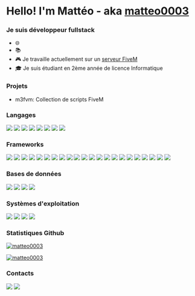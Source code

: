 # Hello! I'm Mattéo - aka [matteo0003](https://discord.com/users/775654147763601408)

### Je suis développeur fullstack
- 🌐 
- 📚 
- 🎮 Je travaille actuellement sur un [serveur FiveM](https://cfx.re/join/p9ge4y)
- 🎓 Je suis étudiant en 2ème année de licence Informatique

### Projets
- m3fvm: Collection de scripts FiveM

### Langages
<a href="https://developer.mozilla.org/fr/docs/Web/CSS" target="_blank"><img src="https://img.shields.io/badge/CSS3-1572B6?style=for-the-badge&logo=css3&logoColor=white" /></a>
<a href="https://developer.mozilla.org/fr/docs/Web/HTML" target="_blank"><img src="https://img.shields.io/badge/HTML5-E34F26?style=for-the-badge&logo=html5&logoColor=white" /></a>
<a href="https://developer.mozilla.org/fr/docs/Web/JavaScript" target="_blank"><img src="https://img.shields.io/badge/JavaScript-323330?style=for-the-badge&logo=javascript&logoColor=F7DF1E" /></a>
<a href="https://www.json.org/json-fr.html" target="_blank"><img src="https://img.shields.io/badge/json-5E5C5C?style=for-the-badge&logo=json&logoColor=white" /></a>
<a href="https://www.latex-project.org" target="_blank"><img src="https://img.shields.io/badge/latex-377e7f?style=for-the-badge&logo=latex&logoColor=latex" /></a>
<a href="https://www.lua.org" target="_blank"><img src="https://img.shields.io/badge/Lua-2C2D72?style=for-the-badge&logo=lua&logoColor=white" /></a>
<a href="https://www.python.org" target="_blank"><img src="https://img.shields.io/badge/Python-FFD43B?style=for-the-badge&logo=python&logoColor=blue" /></a>
<a href="https://www.typescriptlang.org/fr" target="_blank"><img src="https://img.shields.io/badge/TypeScript-007ACC?style=for-the-badge&logo=typescript&logoColor=white" /></a>

### Frameworks
<a href="https://axios-http.com/fr" target="_blank"><img src="https://img.shields.io/badge/axios-671ddf?&style=for-the-badge&logo=axios&logoColor=white" /></a>
<a href="https://www.chakra-ui.com" target="_blank"><img src="https://img.shields.io/badge/Chakra--UI-319795?style=for-the-badge&logo=chakra-ui&logoColor=white" /></a>
<a href="https://www.electronjs.org" target="_blank"><img src="https://img.shields.io/badge/Electron-2B2E3A?style=for-the-badge&logo=electron&logoColor=9FEAF9" /></a>
<a href="https://expressjs.com/fr" target="_blank"><img src="https://img.shields.io/badge/Express%20js-000000?style=for-the-badge&logo=express&logoColor=white" /></a>
<a href="https://fontawesome.com" target="_blank"><img src="https://img.shields.io/badge/Font_Awesome-339AF0?style=for-the-badge&logo=fontawesome&logoColor=white" /></a>
<a href="https://godotengine.org" target="_blank"><img src="https://img.shields.io/badge/Godot-478CBF?style=for-the-badge&logo=GodotEngine&logoColor=white" /></a>
<a href="https://www.markdownguide.org" target="_blank"><img src="https://img.shields.io/badge/Markdown-000000?style=for-the-badge&logo=markdown&logoColor=white" /></a>
<a href="https://nextjs.org" target="_blank"><img src="https://img.shields.io/badge/next%20js-000000?style=for-the-badge&logo=nextdotjs&logoColor=white" /></a>
<a href="https://nodejs.org/fr" target="_blank"><img src="https://img.shields.io/badge/Node%20js-339933?style=for-the-badge&logo=nodedotjs&logoColor=white" /></a>
<a href="https://www.npmjs.com" target="_blank"><img src="https://img.shields.io/badge/npm-CB3837?style=for-the-badge&logo=npm&logoColor=white" /></a>
<a href="https://react.dev" target="_blank"><img src="https://img.shields.io/badge/React-20232A?style=for-the-badge&logo=react&logoColor=61DAFB" /></a>
<a href="https://pptr.dev" target="_blank"><img src="https://img.shields.io/badge/Puppeteer-40B5A4?style=for-the-badge&logo=Puppeteer&logoColor=white" /></a>
<a href="https://ui.shadcn.com" target="_blank"><img src="https://img.shields.io/badge/shadcn%2Fui-000000?style=for-the-badge&logo=shadcnui&logoColor=white" /></a>
<a href="https://socket.io" target="_blank"><img src="https://img.shields.io/badge/Socket.io-010101?&style=for-the-badge&logo=Socket.io&logoColor=white" /></a>
<a href="https://tailwindcss.com" target="_blank"><img src="https://img.shields.io/badge/Tailwind_CSS-38B2AC?style=for-the-badge&logo=tailwind-css&logoColor=white" /></a>
<a href="https://threejs.org" target="_blank"><img src="https://img.shields.io/badge/ThreeJs-black?style=for-the-badge&logo=three.js&logoColor=white" /></a>
<a href="https://typestrong.org/ts-node" target="_blank"><img src="https://img.shields.io/badge/ts--node-3178C6?style=for-the-badge&logo=ts-node&logoColor=white" /></a>
<a href="https://classic.yarnpkg.com/lang/en" target="_blank"><img src="https://img.shields.io/badge/Yarn-2C8EBB?style=for-the-badge&logo=yarn&logoColor=white" /></a>
<a href="https://www.prisma.io" target="_blank"><img src="https://img.shields.io/badge/Prisma-3982CE?style=for-the-badge&logo=Prisma&logoColor=white" /></a>
<a href="https://eslint.org" target="_blank"><img src="https://img.shields.io/badge/eslint-3A33D1?style=for-the-badge&logo=eslint&logoColor=white" /></a>
<a href="https://prettier.io" target="_blank"><img src="https://img.shields.io/badge/prettier-1A2C34?style=for-the-badge&logo=prettier&logoColor=F7BA3E" /></a>
<a href="https://zod.dev" target="_blank"><img src="https://img.shields.io/badge/Zod-000000?style=for-the-badge&logo=zod&logoColor=3068B7" /></a>

### Bases de données
<a href="https://www.mongodb.com/fr-fr" target="_blank"><img src="https://img.shields.io/badge/MongoDB-4EA94B?style=for-the-badge&logo=mongodb&logoColor=white" /></a>
<a href="https://www.mysql.com/fr" target="_blank"><img src="https://img.shields.io/badge/MySQL-005C84?style=for-the-badge&logo=mysql&logoColor=white" /></a>
<a href="https://www.sqlite.org" target="_blank"><img src="https://img.shields.io/badge/Sqlite-003B57?style=for-the-badge&logo=sqlite&logoColor=white" /></a>
<a href="https://www.postgresql.org" target="_blank"><img src="https://img.shields.io/badge/PostgreSQL-316192?style=for-the-badge&logo=postgresql&logoColor=white" /></a>

### Systèmes d'exploitation
<a href="https://www.linux.org" target="_blank"><img src="https://img.shields.io/badge/Linux-FCC624?style=for-the-badge&logo=linux&logoColor=black" /></a>
<a href="https://www.apple.com/fr/macos" target="_blank"><img src="https://img.shields.io/badge/mac%20os-000000?style=for-the-badge&logo=apple&logoColor=white" /></a>
<a href="https://ubuntu.com" target="_blank"><img src="https://img.shields.io/badge/Ubuntu-E95420?style=for-the-badge&logo=ubuntu&logoColor=white" /></a>
<a href="https://www.microsoft.com/fr-fr/software-download/windows10%20" target="_blank"><img src="https://img.shields.io/badge/Windows-0078D6?style=for-the-badge&logo=windows&logoColor=white" /></a>

### Statistiques Github
[![matteo0003](https://github-readme-stats-git-masterrstaa-rickstaa.vercel.app/api/top-langs/?username=matteo0003&theme=transparent&locale=fr)]()

[![matteo0003](https://github-readme-stats.vercel.app/api?username=matteo0003&show_icons=true&theme=transparent&locale=fr)]()

### Contacts
<a href="https://discord.gg/fbnJuTC8" target="_blank"><img src="https://img.shields.io/badge/Discord-7289DA?style=for-the-badge&logo=discord&logoColor=white" /></a>
<a href="mailto:matteo.angoin@icloud.com"><img src="https://img.shields.io/badge/Gmail-D14836?style=for-the-badge&logo=gmail&logoColor=white" /></a>
